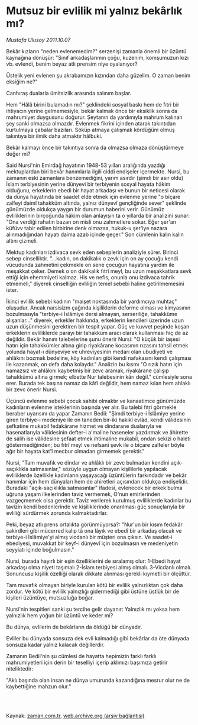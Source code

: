 # Mutsuz bir evlilik mi yalnız bekârlık mı?

*Mustafa Ulusoy 2011.10.07*

<td class="columnist-detail">
<p>Bekâr kızların "neden evlenemedim?" serzenişi zamanla önemli bir üzüntü kaynağına dönüşür: "Sınıf arkadaşlarımın çoğu, kuzenim, komşumuzun kızı vb. evlendi, benim beyaz atlı prensim niye oyalanıyor?</p>
<p>
<div id="haberMetinDiv">
<p> Üstelik yeni evlenen şu akrabamızın kızından daha güzelim. O zaman benim eksiğim ne?"
<p>Canhıraş dualarla ümitsizlik arasında salınım başlar.
<p>Hem "Hâlâ birini bulamadın mı?" şeklindeki sosyal baskı hem de fıtri bir ihtiyacın yerine gelmemesiyle, bekâr kalmak önce bir eksiklik sonra da mahrumiyet duygusunu doğurur. Şeytanın da yardımıyla mahrum kalınan şey sanki olmazsa olmazdır. Evlenmek fikrini içinden atarak takıntıdan kurtulmaya çabalar bazıları. Söküp atmaya çalışmak kördüğüm olmuş takıntıya bir ilmik daha atmaktır hâlbuki.
<p>Bekâr kalmayı önce bir takıntıya sonra da olmazsa olmaza dönüştürmeye değer mi?
<p>Said Nursi'nin Emirdağ hayatının 1948-53 yılları aralığında yazdığı mektuplardan biri bekâr hanımlarla ilgili ciddi endişeler içermekte. Nursi, bu zamanın eski zamanlara benzemediğini, yarım asırdır (şimdi bir asır oldu) İslam terbiyesinin yerine dünyevi bir terbiyenin sosyal hayata hâkim olduğunu, erkeklerin ebedi bir hayat arkadaşı ve bunun bir neticesi olarak da dünya hayatında bir saadet elde etmek için evlenme yerine "o bîçare zaîfeyi daimî tahakküm altında, yalnız dünyevî gençliğinde sever" şeklinde günümüzde oldukça yaygın bir durumun haberini verir. Günümüz evliliklerinin birçoğunda hâkim olan anlayışın ta o yıllarda bir analizini sunar: "Ona verdiği rahatın bazan on misli onu zahmetlere sokar. Eğer şer'an küfüvv tabir edilen birbirine denk olmazsa, hukuk-u şer'iye nazara alınmadığından hayatı daima azab içinde geçer." Son cümlenin kalın kalın altını çizmeli.
<p>Mektup kadınları izdivaca sevk eden sebeplerin analiziyle sürer. Birinci sebep cinselliktir. "...kadın, on dakikalık o zevk için on ay çocuğu kendi vücudunda zahmetini çekmekle on sene çocuğun hayatına yardım ile meşakkat çeker. Demek o on dakikalık fıtrî meyl, bu uzun meşakkatlara sevk ettiği için ehemmiyeti kalmaz. His ve nefis, onunla onu izdivaca tahrik etmemeli," diyerek cinselliğin evliliğin temel sebebi haline getirilmemesini ister.
<p>İkinci evlilik sebebi kadının "maişet noktasında bir yardımcıya muhtaç" oluşudur. Ancak narsisizm çağında kişiliklerin deforme olması ve kimyasının bozulmasıyla "terbiye-i İslâmiye dersi almayan, serseriliğe, tahakküme alışanlar..." diyerek, erkekler hakkında, erkeklerin kendileri üzerinde uzun uzun düşünmesini gerektiren bir tespit yapar. Güç ve kuvvet peşinde koşan erkeklerin evliliklerde parayı bir tahakküm aracı olarak kullanması hiç de az değildir. Bekâr hanım talebelerine şunu önerir Nursi: "O küçük bir iaşesi hatırı için tahakkümler altına girip riyakârane kocasının rızasını tahsil etmek yolunda hayat-ı dünyeviye ve uhreviyesinin medarı olan ubudiyeti ve ahlâkını bozmak bedeline, köy kadınları gibi kendi nafakasını kendi çalışması ile kazanmak, on defa daha kolaydır." Analizin bu kısmı "O rızık hatırı için namazsız ve ahlâkını kaybetmiş bir zevc aramak, riyakârane çalışıp tahakkümü altına girmek; elbette Nur talebesinin kârı değil." cümlesiyle sona erer. Burada tek başına namaz da kâfi değildir, hem namaz kılan hem ahlaklı bir zevc önerir Nursi.
<p>Üçüncü evlenme sebebi çocuk sahibi olmaktır ve kanaatimce günümüzde kadınların evlenme isteklerinin başında yer alır. Bu talebi fıtri görmekle beraber uyarısını da yapar Zamanın Bedii: "Şimdi terbiye-i İslâmiye yerine giren terbiye-i medeniye ile on taneden bir-iki hakikî evlâd, kendi vâlidesinin şefkatine mukabil fedakârane hizmet ve dindarane dualarıyla ve hasenatlarıyla vâlidesinin defter-i a'maline haseneler yazdırmak ve âhirette de sâlih ise vâlidesine şefaat etmek ihtimaline mukabil, ondan sekizi o haleti göstermediğinden; bu fıtrî meyl ve nefsanî şevk ile o bîçare zaîfeler böyle ağır bir hayata kat'î mecbur olmadan girmemek gerektir."
<p>Nursi, "Tam muvafık ve dindar ve ahlâklı bir zevc bulmadan kendini açık-saçıklıkla satmasınlar," sözüyle uygun olmayan kişililerle yapılacak evliliklerde özellikle kadınların yaşayacağı üzüntülerin farkındadır ve bekâr hanımlar için hem dünyaları hem de ahiretleri açısından oldukça endişelidir. Buradaki "açık-saçıklıkla satmasınlar" ifadesi, evlenecek bir erkek bulma uğruna yaşam ilkelerinden taviz vermemek, O'nun emirlerinden vazgeçmemek olsa gerektir. Taviz verilerek kurulmuş evliliklerde kadınlar bu tavizin kendi bedenlerinde ve kişiliklerinde onarılması güç sonuçlarıyla bir evliliği sürdürmek zorunda kalmaktadırlar.
<p>Peki, beyaz atlı prens ortalıkta görünmüyorsa?: "Nur'un bir kısım fedakâr şakirdleri gibi mücerred kalıp tâ ona lâyık ve ebedî bir arkadaş olacak ve terbiye-i İslâmiye'yi almış vicdanlı bir müşteri ona çıksın. Ve saadet-i ebediyesi, muvakkat bir keyf-i dünyevî için bozulmasın ve medeniyetin seyyiatı içinde boğulmasın."
<p>Nursi, burada hayırlı bir eşin özelliklerini de sıralamış olur: 1-Ebedi hayat arkadaşı olma niyeti taşımalı 2-İslam terbiyesi almış olmalı. 3-Vicdanlı olmalı. Sonuncusu kişilik özelliği olarak dikkate alınması gerekli kıymetli bir ölçüttür.
<p>Tam muvafık olmayan biriyle kurulan kötü bir evlilik yalnızlıktan çok daha zordur. Ve kötü bir evlilik yalnızlığı gidermediği gibi üstüne üstlük bir de kişileri üzüntüye, mutsuzluğa boğar.
<p>Nursi'nin tespitleri sanki şu tercihe gelir dayanır: Yalnızlık mı yoksa hem yalnızlık hem yoğun bir üzüntü ve keder mi?
<p>Bu dünya, evlilerin de bekârların da öldüğü bir dünyadır.
<p>Evliler bu dünyada sonsuza dek evli kalmadığı gibi bekârlar da öte dünyada sonsuza kadar yalnız kalacak değillerdir.
<p>Zamanın Bedii'nin şu cümlesi de hayatta hepimizin farklı farklı mahrumiyetleri için derin bir teselliyi içerip aklımızı başımıza getirir niteliktedir:
<p>"Aklı başında olan insan ne dünya umurunda kazandığına mesrur olur ne de kaybettiğine mahzun olur."</p></p></p></p></p></p></p></p></p></p></p></p></p></p></p></p></p></div>
</p>


<p><br>
		 </br></p></td>

Kaynak: [zaman.com.tr](http://zaman.com.tr/yazar.do?yazino=1187568), [web.archive.org (arşiv bağlantısı)](http://web.archive.org/web/20111213110048/http://www.zaman.com.tr:80/yazar.do?yazino=1187568)
